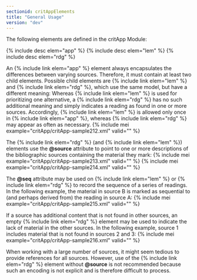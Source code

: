 ```yaml
---
sectionid: critAppElements
title: "General Usage"
version: "dev"
---
```


The following elements are defined in the critApp Module:

  
{% include desc elem="app" %} 
{% include desc elem="lem" %} 
{% include desc elem="rdg" %} 
 

An {% include link elem="app" %} element always encapsulates the differences between varying sources. Therefore, it must contain at least two child elements.  Possible child elements are {% include link elem="lem" %} and {% include link elem="rdg" %}, which use the same model, but have a different meaning: Whereas {% include link elem="lem" %} is used for prioritizing one alternative, a {% include link elem="rdg" %} has no such additional meaning and simply indicates a reading as found in one or more sources. Accordingly, {% include link elem="lem" %} is allowed only once in {% include link elem="app" %}, whereas {% include link elem="rdg" %} may appear as often as necessary.
{% include mei example="critApp/critApp-sample212.xml" valid="" %}
    
The {% include link elem="rdg" %} (and {% include link elem="lem" %}) elements use the **@source** attribute to point to one or more descriptions of the bibliographic sources containing the material they mark:
{% include mei example="critApp/critApp-sample213.xml" valid="" %}
    {% include mei example="critApp/critApp-sample214.xml" valid="" %}
    
The **@seq** attribute may be used on {% include link elem="lem" %} or {% include link elem="rdg" %} to record the sequence of a series of readings. In the following example, the material in source B is marked as sequential to (and perhaps derived from) the reading in source A:
{% include mei example="critApp/critApp-sample215.xml" valid="" %}
    
If a source has additional content that is not found in other sources, an empty {% include link elem="rdg" %} element may be used to indicate the lack of material in the other sources. In the following example, source 1 includes material that is not found in sources 2 and 3:
{% include mei example="critApp/critApp-sample216.xml" valid="" %}
    
When working with a large number of sources, it might seem tedious to provide references for all sources. However, use of the {% include link elem="rdg" %} element without **@source** is not recommended because such an encoding is not explicit and is therefore difficult to process.
